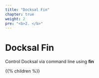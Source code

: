 ```yaml
---
title: "Docksal Fin"
chapter: true
weight: 2
pre: "<b>2. </b>"
---
```


# Docksal Fin

Control Docksal via command line using **fin**

{{% children %}}

